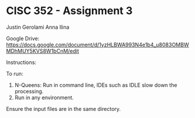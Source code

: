 # CISC 352 - Assignment 3


Justin Gerolami
Anna Ilina

Google Drive: https://docs.google.com/document/d/1yzHLBWA993N4e1b4_u8083OMBWMDhMUY5KVS8W1bCnM/edit

Instructions:

To run:

1. N-Queens: Run in command line, IDEs such as IDLE slow down the processing. 
2. Run in any environment. 

Ensure the input files are in the same directory.